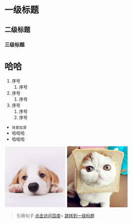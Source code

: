 # 一级标题
## 二级标题
### 三级标题
# 哈哈
1. 序号
   1. 序号
2. 序号
   1. 序号
3. 序号
   1. 序号
   2. 序号

- `背景加深`
- 哈哈哈
- 哈哈哈

![alt 小狗](./~Images~/dog.jpg "小狗")
![alt 快乐](./~Images~/cat.jpg "快乐")

> 引用句子 [点击访问百度](http://www.baidu.com)>
> [跳转到一级标题](#一级标题)
